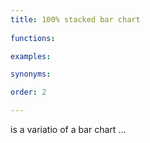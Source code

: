 ```yaml
---
title: 100% stacked bar chart
  
functions:

examples:

synonyms:

order: 2

---
```


is a variatio of a bar chart ...

<!--more-->
